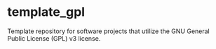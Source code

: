 # template_gpl
Template repository for software projects that utilize the GNU General Public License (GPL) v3 license.
